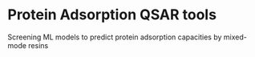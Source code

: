 # Protein Adsorption QSAR tools
Screening ML models to predict protein adsorption capacities by mixed-mode resins



